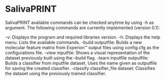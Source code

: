 # SalivaPRINT

SalivaPRINT available commands can be checked anytime by using -h as argument. The following commands are currently implemented (version 0.1):

-v: Displays the program and required libraries version.
-h: Displays the help menu. Lists the available commands.
-build outputfile: Builds a new molecular feature matrix from Experion™ output files using config.cfg as the configurations file.
-view inputfile: Shows a visual representation of the dataset previously built using the –build flag.
-learn inputfile outputfile: Builds a classifier from inputfile dataset. Uses the name given as outputfile for saving the created classifier.
-classify classifier_file dataset: Classifies the dataset using the previously trained classifier.
